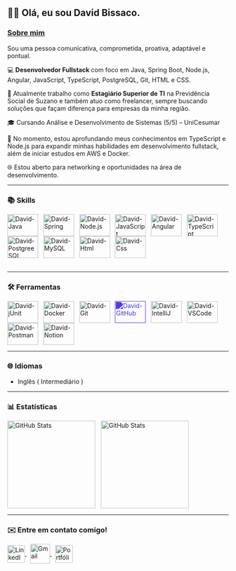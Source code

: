## 👋🏻 Olá, eu sou David Bissaco.

### <u>Sobre mim</u>

Sou uma pessoa comunicativa, comprometida, proativa, adaptável e pontual.

💻 **Desenvolvedor Fullstack** com foco em Java, Spring Boot, Node.js, Angular, JavaScript, TypeScript, PostgreSQL, Git, HTML e CSS.

💼 Atualmente trabalho como **Estagiário Superior de TI** na Previdência Social de Suzano e também atuo como freelancer, sempre buscando soluções que façam diferença para empresas da minha região.

🎓 Cursando Análise e Desenvolvimento de Sistemas (5/5) – UniCesumar

🚀 No momento, estou aprofundando meus conhecimentos em TypeScript e Node.js para expandir minhas habilidades em desenvolvimento fullstack, além de iniciar estudos em AWS e Docker.

🌐 Estou aberto para networking e oportunidades na área de desenvolvimento.

---

### 📚 Skills
<div flex-direction="row">
<img align="center" alt="David-Java" height="50" width="70" src="https://cdn.jsdelivr.net/gh/devicons/devicon@latest/icons/java/java-original.svg" /> &nbsp;
<img align="center" alt="David-Spring" height="50" width="70" src="https://cdn.jsdelivr.net/gh/devicons/devicon@latest/icons/spring/spring-original-wordmark.svg" /> &nbsp;
<img align="center" alt="David-Node.js" height="50" width="70" src="https://cdn.jsdelivr.net/gh/devicons/devicon@latest/icons/nodejs/nodejs-plain-wordmark.svg" /> &nbsp;
<img align="center" alt="David-JavaScript" height="50" width="70" src="https://cdn.jsdelivr.net/gh/devicons/devicon@latest/icons/javascript/javascript-original.svg" /> &nbsp;
<img align="center" alt="David-Angular" height="50" width="70" src="https://cdn.jsdelivr.net/gh/devicons/devicon@latest/icons/angularjs/angularjs-original.svg" /> &nbsp;
<img align="center" alt="David-TypeScript" height="50" width="70" src="https://cdn.jsdelivr.net/gh/devicons/devicon@latest/icons/typescript/typescript-original.svg" /> &nbsp;
<img align="center" alt="David-PostgreeSQL" height="50" width="70" src="https://cdn.jsdelivr.net/gh/devicons/devicon@latest/icons/postgresql/postgresql-original.svg" /> &nbsp;
<img align="center" alt="David-MySQL" height="50" width="70" src="https://cdn.jsdelivr.net/gh/devicons/devicon@latest/icons/mysql/mysql-original.svg" /> &nbsp;
<img align="center" alt="David-Html" height="50" width="70" src="https://cdn.jsdelivr.net/gh/devicons/devicon@latest/icons/html5/html5-original.svg" /> &nbsp;
<img align="center" alt="David-Css" height="50" width="70" src="https://cdn.jsdelivr.net/gh/devicons/devicon@latest/icons/css3/css3-original.svg" /> &nbsp;
</div>
<br>

---

### 🛠️ Ferramentas
<div flex-direction="row">
<img align="center" alt="David-jUnit" height="50" width="70" src="https://cdn.jsdelivr.net/gh/devicons/devicon@latest/icons/junit/junit-original.svg" /> &nbsp;
<img align="center" alt="David-Docker" height="50" width="70" src="https://cdn.jsdelivr.net/gh/devicons/devicon@latest/icons/docker/docker-plain-wordmark.svg" /> &nbsp;
<img align="center" alt="David-Git" height="50" width="70" src="https://cdn.jsdelivr.net/gh/devicons/devicon@latest/icons/git/git-original.svg" /> &nbsp;
<img align="center" alt="David-GitHub" height="50" width="70" src="https://cdn.jsdelivr.net/gh/devicons/devicon@latest/icons/github/github-original.svg" style="filter: invert(38%) sepia(98%) saturate(7492%) hue-rotate(245deg) brightness(90%) contrast(101%);" /> &nbsp;
<img align="center" alt="David-IntelliJ" height="50" width="70" src="https://cdn.jsdelivr.net/gh/devicons/devicon@latest/icons/intellij/intellij-original.svg" /> &nbsp;
<img align="center" alt="David-VSCode" height="50" width="70" src="https://cdn.jsdelivr.net/gh/devicons/devicon@latest/icons/vscode/vscode-original.svg" /> &nbsp;
<img align="center" alt="David-Postman" height="50" width="70" src="https://cdn.jsdelivr.net/gh/devicons/devicon@latest/icons/postman/postman-original.svg" /> &nbsp;
<img align="center" alt="David-Notion" height="50" width="70" src="https://cdn.jsdelivr.net/gh/devicons/devicon@latest/icons/notion/notion-original.svg" /> &nbsp;
<br>

---

### 🌐 Idiomas

- Inglês ( Intermediário )

---

### 📊 Estatísticas

<p>
  <img 
    align="left" 
    alt="GitHub Stats" 
    height="200" 
    style="padding-right: 10px;" 
    src="https://github-readme-stats.vercel.app/api?username=davidbs09&show_icons=true&theme=transparent&include_all_commits=true&locale=pt-br" 
  />

  <img 
    align="left" 
    alt="GitHub Stats" 
    height="200" 
    src="https://github-readme-stats.vercel.app/api/top-langs/?username=davidbs09&theme=transparent&layout=compact&custom_title=Tecnologias&langs_count=20&count_private=true&hide=html,jupyter%20notebook" 
  />
</p>

<br clear="all"/>

---

### ✉️ Entre em contato comigo!

<a href="https://www.linkedin.com/in/david-bissaco-da-silva/" target="_blank" title="LinkedIn">
  <img align="center" alt="LinkedIn" height="40" src="https://cdn.jsdelivr.net/gh/devicons/devicon/icons/linkedin/linkedin-original.svg" />
</a>
&nbsp;
<a href="mailto:davidbissacodasilva@gmail.com" target="_blank" title="Enviar email">
  <img align="center" alt="Gmail" height="45" src="https://cdn-icons-png.flaticon.com/512/281/281769.png" />
</a>
&nbsp;
<a href="https://davidbissaco.netlify.app/" target="_blank" title="Portfólio">
  <img align="center" alt="Portfólio" height="40" src="https://cdn-icons-png.flaticon.com/512/841/841364.png" />
</a>

